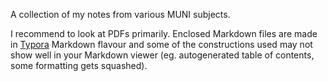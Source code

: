 A collection of my notes from various MUNI subjects.

I recommend to look at PDFs primarily. Enclosed Markdown files are made in [Typora](https://typora.io/) Markdown flavour and some of the constructions used may not show well in your Markdown viewer (eg. autogenerated table of contents, some formatting gets squashed).
